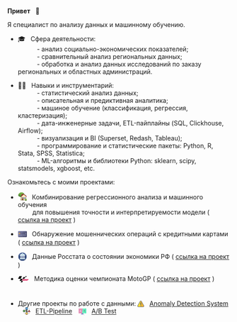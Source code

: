 **Привет** &nbsp; &#x1F44B;

Я специалист по анализу данных и машинному обучению.

* 🎓 &nbsp; Сфера деятельности:  
&ensp;&ensp;&ensp;&ensp;&ensp;&nbsp; - анализ социально-экономических показателей;  
&ensp;&ensp;&ensp;&ensp;&ensp;&nbsp; - сравнительный анализ региональных данных;  
&ensp;&ensp;&ensp;&ensp;&ensp;&nbsp; - обработка и анализ данных исследований по заказу региональных и областных администраций.
   
* 👷‍♂️ &nbsp; Навыки и инструментарий:  
    &ensp;&ensp;&ensp;&ensp;&ensp;&nbsp; - статистический анализ данных;  
    &ensp;&ensp;&ensp;&ensp;&ensp;&nbsp; - описательная и предиктивная аналитика;  
    &ensp;&ensp;&ensp;&ensp;&ensp;&nbsp; - машиное обучение (классификация, регрессия, кластеризация);  
    &ensp;&ensp;&ensp;&ensp;&ensp;&nbsp; - дата-инженерные задачи, ETL-пайплайны (SQL, Clickhouse, Airflow);  
    &ensp;&ensp;&ensp;&ensp;&ensp;&nbsp; - визуализация и BI (Superset, Redash, Tableau);  
    &ensp;&ensp;&ensp;&ensp;&ensp;&nbsp; - программирование и статистические пакеты: Python, R, Stata, SPSS, Statistica;  
    &ensp;&ensp;&ensp;&ensp;&ensp;&nbsp; - ML-алгоритмы и библиотеки Python: sklearn, scipy, statsmodels, xgboost, etc.


Ознакомьтесь с моими проектами:

- <img src='img/logo-house.png' valign='-0.2em' width='20'> &nbsp; Комбинирование регрессионного анализа и машинного обучения <br> &ensp;&ensp;&ensp;&nbsp;&nbsp; для повышения точности и интерпретируемости модели (
<a href='https://achasovsky.github.io/house-prices/' target='_blank'>ссылка на проект</a> )

- <img src='img/logo-credit-card.png' valign='-0.35em' width='20'> &nbsp;  Обнаружение мошеннических операций с кредитными картами (
<a href='https://achasovsky.github.io/credit-card-fraud-detection/'>ссылка на проект</a>  )

- <img src='img/logo-economics.png' valign='-0.35em' width='20'> &nbsp; Данные Росстата о состоянии экономики РФ (
<a href='https://achasovsky.github.io/economics-rus/'>ссылка на проект</a> )

- <img src='img/logo-motogp.png' valign='-0.18em' width='25'> &nbsp; Методика оценки чемпионата MotoGP (
 <a href='https://achasovsky.github.io/motogp-analytics/'>ссылка на проект</a> )

#

- Другие проекты по работе с данными: <img src='img/logo-alert.png' valign='-0.2em' width='15'> &nbsp; [Anomaly Detection System](https://github.com/achasovsky/kc_anomaly_detection_system)  &ensp; <img src='img/logo-etl.png'  valign='-0.2em' width='17'> &nbsp; [ETL-Pipeline](https://github.com/achasovsky/kc_etl_pipeline)  &ensp; <img src='img/logo-ab.png'  valign='-0.3em' width='17'> &nbsp; [A/B Test](https://github.com/achasovsky/kc_ab_testing)
